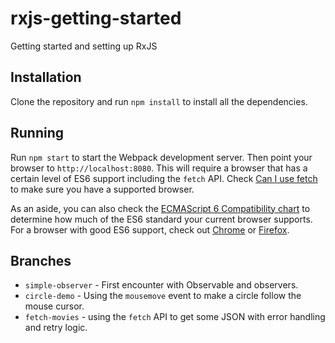 # rxjs-getting-started
Getting started and setting up RxJS

## Installation

Clone the repository and run `npm install` to install all the dependencies.

## Running

Run `npm start` to start the Webpack development server. Then point your browser to `http://localhost:8080`. This will require a browser that has a certain level of ES6 support including the `fetch` API. Check [Can I use fetch](http://caniuse.com/#feat=fetch) to make sure you have a supported browser.

As an aside, you can also check the [ECMAScript 6 Compatibility chart](https://kangax.github.io/compat-table/es6/) to determine how much of the ES6 standard your current browser supports. For a browser with good ES6 support, check out [Chrome](https://www.google.com/chrome/) or [Firefox](https://www.mozilla.org/en-US/firefox/products/).

## Branches

* `simple-observer` - First encounter with Observable and observers.
* `circle-demo` - Using the `mousemove` event to make a circle follow the mouse cursor.
* `fetch-movies` - using the `fetch` API to get some JSON with error handling and retry logic.
